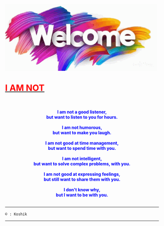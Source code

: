 <img align="center" src="./welcome-youre-welcome.gif"/>
<h1> <b> <u> <font color="red"> I AM NOT </font> </u> </b> </h1>
<br> 
<br>
<center><b><font color="blue">
I am not a good listener,<br>
but want to listen to you for hours.<br><br>
I am not humorous,<br>
but want to make you laugh.<br><br>
I am not good at time management,<br>
but want to spend time with you.<br><br>
I am not intelligent,<br>
but want to solve complex problems, with you.<br><br>
I am not good at expressing feelings,<br>
but still want to share them with you.<br><br>
I don't know why,<br>
but I want to be with you.<br><br>
</font></b></center>

___________________________________________
```
© : Koshik
```

___________________________________________
